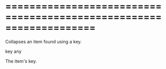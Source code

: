 <!--**
/*-------------------------------------------
    Auto-generated file. Do not modify.
-------------------------------------------

**-->
===================================================================
===================================================================

<!--shortDescription-->
Collapses an item found using a key.
<!--/shortDescription-->

<!--paramName1-->key<!--/paramName1-->
<!--paramType1-->any<!--/paramType1-->
<!--paramDescription1-->
The item's key.
<!--/paramDescription1-->

<!--fullDescription-->

<!--/fullDescription-->